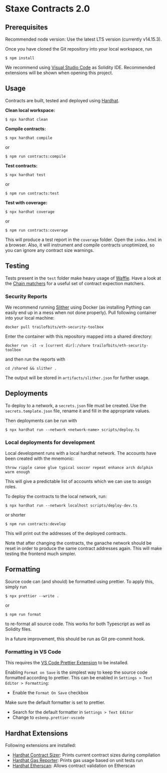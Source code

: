 # Staxe Contracts 2.0

## Prerequisites

Recommended node version: Use the latest LTS version (currently v14.15.3).

Once you have cloned the Git repository into your local workspace, run

```shell
$ npm install
```

We recommend using [Visual Studio Code](https://code.visualstudio.com/) as Solidity IDE. Recommended extensions will be
shown when opening this project.

## Usage

Contracts are built, tested and deployed using [Hardhat](https://hardhat.org/).

**Clean local workspace:**

```shell
$ npx hardhat clean
```

**Compile contracts:**

```shell
$ npx hardhat compile
```

or

```shell
$ npm run contracts:compile
```

**Test contracts:**

```shell
$ npx hardhat test
```

or

```shell
$ npm run contracts:test
```

**Test with coverage:**

```shell
$ npx hardhat coverage
```

or

```shell
$ npm run contracts:coverage
```

This will produce a test report in the `coverage` folder. Open the `index.html` in a browser.
Also, it will instrument and compile contracts unoptimized, so you can ignore any contract size warnings.

## Testing

Tests present in the `test` folder make heavy usage of [Waffle](https://ethereum-waffle.readthedocs.io/en/latest).
Have a look at the [Chain matchers](https://ethereum-waffle.readthedocs.io/en/latest/matchers.html) for a useful set
of contract expection matchers.

### Security Reports

We recommend running [Slither](https://github.com/crytic/slither) using Docker (as installing Pything can easily end up in a mess when not done properly).
Pull following container into your local machine:

```shell
docker pull trailofbits/eth-security-toolbox
```

Enter the container with this repository mapped into a shared directory:

```shell
docker run -it -v [current dir]:/share trailofbits/eth-security-toolbox
```

and then run the reports with

```shell
cd /shared && slither .
```

The output will be stored in `artifacts/slither.json` for further usage.

## Deployments

To deploy to a network, a `secrets.json` file must be created. Use the `secrets.template.json` file, rename it and fill in the appropriate values.

Then deployments can be run with

```shell
$ npx hardhat run --network <network-name> scripts/deploy.ts
```

### Local deployments for development

Local development runs with a local hardhat network. The accounts have been created with the mnemonic:

```
throw ripple canoe glue typical soccer repeat enhance arch dolphin warm enough
```

This will give a predictable list of accounts which we can use to assign roles.

To deploy the contracts to the local network, run:

```shell
$ npx hardhat run --network localhost scripts/deploy-dev.ts
```

or shorter

```shell
$ npm run contracts:develop
```

This will print out the addresses of the deployed contracts.

Note that after changing the contracts, the ganache network should be reset in order to produce the same contract addresses again. This will make testing the frontend much simpler.

## Formatting

Source code can (and should) be formatted using prettier. To apply this, simply run

```shell
$ npx prettier --write .
```

or

```shell
$ npm run format
```

to re-format all source code. This works for both Typescript as well as Solidity files.

In a future improvement, this should be run as Git pre-commit hook.

### Formatting in VS Code

This requires the [VS Code Prettier Extension](https://marketplace.visualstudio.com/items?itemName=esbenp.prettier-vscode) to be installed.

Enabling `Format on Save` is the simplest way to keep the source code formatted according to prettier. This can be enabled
in `Settings > Text Editor > Formatting`:

- Enable the `Format On Save` checkbox

Make sure the default formatter is set to prettier.

- Search for the default formatter in `Settings > Text Editor`
- Change to `esbenp.prettier-vscode`

## Hardhat Extensions

Following extensions are installed:

- [Hardhat Contract Sizer](https://hardhat.org/plugins/hardhat-contract-sizer.html): Prints current contract sizes during compilation
- [Hardhat Gas Reporter](https://hardhat.org/plugins/hardhat-gas-reporter.html): Prints gas usage based on unit tests run
- [Hardhat Etherscan](https://hardhat.org/plugins/nomiclabs-hardhat-etherscan.html): Allows contract validation on Etherscan
